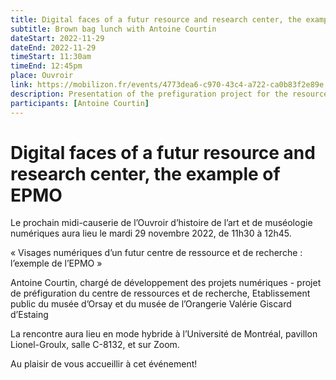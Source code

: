 ```yaml
---
title: Digital faces of a futur resource and research center, the example of EPMO
subtitle: Brown bag lunch with Antoine Courtin
dateStart: 2022-11-29
dateEnd: 2022-11-29
timeStart: 11:30am
timeEnd: 12:45pm
place: Ouvroir
link: https://mobilizon.fr/events/4773dea6-c970-43c4-a722-ca0b83f2e89e
description: Presentation of the prefiguration project for the resource and research center,  Établissement public du musée d'Orsay et du musée de l'Orangerie Valéry Giscard d'Estaing
participants: [Antoine Courtin]
---
```


# Digital faces of a futur resource and research center, the example of EPMO

Le prochain midi-causerie de l’Ouvroir d’histoire de l’art et de muséologie numériques aura lieu le mardi 29 novembre 2022, de 11h30 à 12h45.

« Visages numériques d’un futur centre de ressource et de recherche : l’exemple de l’EPMO »

Antoine Courtin, chargé de développement des projets numériques - projet de préfiguration du centre de ressources et de recherche, Etablissement public du musée d’Orsay et du musée de l’Orangerie Valérie Giscard d’Estaing

La rencontre aura lieu en mode hybride à l’Université de Montréal, pavillon Lionel-Groulx, salle C-8132, et sur Zoom.

Au plaisir de vous accueillir à cet événement!
